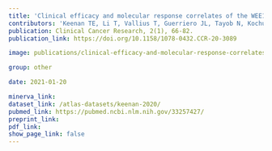 ```yaml
---
title: 'Clinical efficacy and molecular response correlates of the WEE1 inhibitor adavosertib combined with cisplatin in patients with metastatic triple-negative breast cancer.'
contributors: 'Keenan TE, Li T, Vallius T, Guerriero JL, Tayob N, Kochupurakkal B, Davis J, Pastorello R,... Tolaney SM. (2021).'
publication: Clinical Cancer Research, 2(1), 66-82.
publication_link: https://doi.org/10.1158/1078-0432.CCR-20-3089

image: publications/clinical-efficacy-and-molecular-response-correlates-of-the-WEE1-inhibitor-adavosertib-combined-with-cisplatin-in-patients-with-metastatic-triple-negative-breast-cancer.PNG

group: other

date: 2021-01-20

minerva_link:
dataset_link: /atlas-datasets/keenan-2020/
pubmed_link: https://pubmed.ncbi.nlm.nih.gov/33257427/
preprint_link:
pdf_link:
show_page_link: false
---
```

